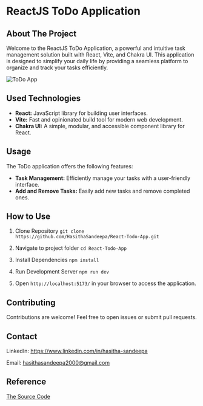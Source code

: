 # ReactJS ToDo Application

## About The Project
Welcome to the ReactJS ToDo Application, a powerful and intuitive task management solution built with React, Vite, and Chakra UI. This application is designed to simplify your daily life by providing a seamless platform to organize and track your tasks efficiently.

![ToDo App](https://github.com/HasithaSandeepa/React-Todo-App/assets/95125636/12bdad60-a822-4e7c-bf95-f508fa545338)

## Used Technologies
- **React:** JavaScript library for building user interfaces.
- **Vite:** Fast and opinionated build tool for modern web development.
- **Chakra UI:** A simple, modular, and accessible component library for React.

## Usage
The ToDo application offers the following features:
- **Task Management:** Efficiently manage your tasks with a user-friendly interface.
- **Add and Remove Tasks:** Easily add new tasks and remove completed ones.

## How to Use
01. Clone Repository
`git clone https://github.com/HasithaSandeepa/React-Todo-App.git`

02. Navigate to project folder
`cd React-Todo-App`

03. Install Dependencies
`npm install`

04. Run Development Server
`npm run dev`

05. Open `http://localhost:5173/` in your browser to access the application.

## Contributing
Contributions are welcome! Feel free to open issues or submit pull requests.

## Contact
LinkedIn: https://www.linkedin.com/in/hasitha-sandeepa

Email: hasithasandeepa2000@gmail.com

## Reference
[The Source Code](https://www.youtube.com/watch?v=eI4-yW5W2D4&t=1292s)
